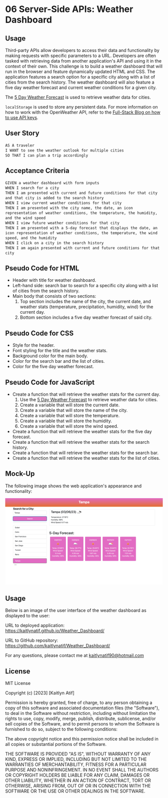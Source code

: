 # 06 Server-Side APIs: Weather Dashboard

## Usage

Third-party APIs allow developers to access their data and functionality by making requests with specific parameters to a URL. Developers are often tasked with retrieving data from another application's API and using it in the context of their own. This challenge is to build a weather dashboard that will run in the browser and feature dynamically updated HTML and CSS. The application features a search option for a specific city along with a list of cities from the search history. The weather dashboard will also feature a five day weather forecast and current weather conditions for a given city.

The [5 Day Weather Forecast](https://openweathermap.org/forecast5) is used to retrieve weather data for cities.

`localStorage` is used to store any persistent data. For more information on how to work with the OpenWeather API, refer to the [Full-Stack Blog on how to use API keys](https://coding-boot-camp.github.io/full-stack/apis/how-to-use-api-keys).

## User Story

```
AS A traveler
I WANT to see the weather outlook for multiple cities
SO THAT I can plan a trip accordingly
```

## Acceptance Criteria

```
GIVEN a weather dashboard with form inputs
WHEN I search for a city
THEN I am presented with current and future conditions for that city and that city is added to the search history
WHEN I view current weather conditions for that city
THEN I am presented with the city name, the date, an icon representation of weather conditions, the temperature, the humidity, and the wind speed
WHEN I view future weather conditions for that city
THEN I am presented with a 5-day forecast that displays the date, an icon representation of weather conditions, the temperature, the wind speed, and the humidity
WHEN I click on a city in the search history
THEN I am again presented with current and future conditions for that city
```

## Pseudo Code for HTML
* Header with title for weather dashboard.
* Left-hand side: search bar to search for a specific city along with a list of cities from the search history.
* Main body that consists of two sections:
    1) Top section includes the name of the city, the current date, and weather stats (temperature, precipitation, humidity, wind) for the current day.
    2) Bottom section includes a five day weather forecast of said city.

## Pseudo Code for CSS
* Style for the header.
* Font styling for the title and the weather stats.
* Background color for the main body.
* Color for the search bar and the list of cities.
* Color for the five day weather forecast.

## Pseudo Code for JavaScript
* Create a function that will retrieve the weather stats for the current day.
    1) Use the [5 Day Weather Forecast](https://openweathermap.org/forecast5) to retrieve weather data for cities.
    2) Create a variable that will store the current date.
    3) Create a variable that will store the name of the city.
    4) Create a variable that will store the temperature.
    5) Create a variable that will store the humidity.
    6) Create a variable that will store the wind speed.
* Create a function that will retrieve the weather stats for the five day forecast.
* Create a function that will retrieve the weather stats for the search history.
* Create a function that will retrieve the weather stats for the search bar.
* Create a function that will retrieve the weather stats for the list of cities.

## Mock-Up

The following image shows the web application's appearance and functionality:

![The weather app includes a search option, a list of cities, and a five-day forecast and current weather conditions for a given city.](./Assets/weather_dashboard_screenshot.png)

## Usage

Below is an image of the user interface of the weather dashboard as displayed to the user:

URL to deployed application:
https://kaitlynatif.github.io/Weather_Dashboard/

URL to GitHub repository:
https://github.com/kaitlynatif/Weather_Dashboard/

For any questions, please contact me at kaitlynatif90@hotmail.com

## License

MIT License

Copyright (c) [2023] [Kaitlyn Atif]

Permission is hereby granted, free of charge, to any person obtaining a copy of this software and associated documentation files (the "Software"), to deal in the Software without restriction, including without limitation the rights to use, copy, modify, merge, publish, distribute, sublicense, and/or sell copies of the Software, and to permit persons to whom the Software is furnished to do so, subject to the following conditions:

The above copyright notice and this permission notice shall be included in all copies or substantial portions of the Software.

THE SOFTWARE IS PROVIDED "AS IS", WITHOUT WARRANTY OF ANY KIND, EXPRESS OR IMPLIED, INCLUDING BUT NOT LIMITED TO THE WARRANTIES OF MERCHANTABILITY, FITNESS FOR A PARTICULAR PURPOSE AND NONINFRINGEMENT. IN NO EVENT SHALL THE AUTHORS OR COPYRIGHT HOLDERS BE LIABLE FOR ANY CLAIM, DAMAGES OR OTHER LIABILITY, WHETHER IN AN ACTION OF CONTRACT, TORT OR OTHERWISE, ARISING FROM, OUT OF OR IN CONNECTION WITH THE SOFTWARE OR THE USE OR OTHER DEALINGS IN THE SOFTWARE.